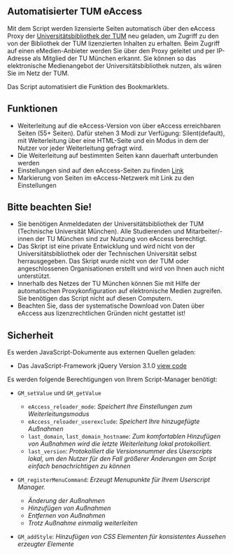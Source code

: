 ## Automatisierter TUM eAccess
Mit dem Script werden lizensierte Seiten automatisch über den eAccess Proxy der [Universitätsbibliothek der TUM](https://www.ub.tum.de/eaccess) neu geladen, um Zugriff zu den von der Bibliothek der TUM lizenzierten Inhalten zu erhalten. Beim Zugriff auf einen eMedien-Anbieter werden Sie über den Proxy geleitet und per IP-Adresse als Mitglied der TU München erkannt. Sie können so das elektronische Medienangebot der Universitätsbibliothek nutzen, als wären Sie im Netz der TUM.

Das Script automatisiert die Funktion des Bookmarklets.

## Funktionen
* Weiterleitung auf die eAccess-Version von über eAccess erreichbaren Seiten (55+ Seiten). Dafür stehen 3 Modi zur Verfügung: Silent(default), mit Weiterleitung über eine HTML-Seite und ein Modus in dem der Nutzer vor jeder Weiterleitung gefragt wird.
* Die Weiterleitung auf bestimmten Seiten kann dauerhaft unterbunden werden
* Einstellungen sind auf den eAccess-Seiten zu finden [Link](https://eaccess.ub.tum.de)
* Markierung von Seiten im eAccess-Netzwerk mit Link zu den Einstellungen

## Bitte beachten Sie!
* Sie benötigen Anmeldedaten der Universitätsbibliothek der TUM (Technische Universität München). Alle Studierenden und Mitarbeiter/-innen der TU München sind zur Nutzung von eAccess berechtigt.
* Das Skript ist eine private Entwicklung und wird nicht von der Universitätsbibliothek oder der Technischen Universität selbst herrausgegeben. Das Skript wurde nicht von der TUM oder angeschlossenen Organisationen erstellt und wird von Ihnen auch nicht unterstützt.
* Innerhalb des Netzes der TU München können Sie mit Hilfe der automatischen Proxykonfiguration auf elektronische Medien zugreifen. Sie benötigen das Script nicht auf diesen Computern.
* Beachten Sie, dass der systematische Download von Daten über eAccess aus lizenzrechtlichen Gründen nicht gestattet ist!

## Sicherheit
Es werden JavaScript-Dokumente aus externen Quellen geladen:
* Das JavaScript-Framework jQuery Version 3.1.0 [view code](https://code.jquery.com/jquery-3.1.0.min.js)

Es werden folgende Berechtigungen von Ihrem Script-Manager benötigt:
* `GM_setValue` und `GM_getValue`
  * `eAccess_reloader_mode`: *Speichert Ihre Einstellungen zum Weiterleitungsmodus*
  * `eAccess_reloader_userexclude`: *Speichert Ihre hinzugefügte Außnahmen*
  * `last_domain`, `last_domain_hostname`: *Zum komfortablen Hinzufügen von Außnahmen wird die letzte Weiterleitung lokal protokolliert.*
  * `last_version`: *Protokolliert die Versionsnummer des Userscripts lokal, um den Nutzer für den Fall größerer Änderungen am Script einfach benachrichtigen zu können*

* `GM_registerMenuCommand`: *Erzeugt Menupunkte für Ihrem Userscript Manager.*
  * *Änderung der Außnahmen*
  * *Hinzufügen von Außnahmen*
  * *Entfernen von Außnahmen*
  * *Trotz Außnahme einmalig weiterleiten*

* `GM_addStyle`: *Hinzufügen von CSS Elementen für konsistentes Aussehen erzeugter Elemente*
